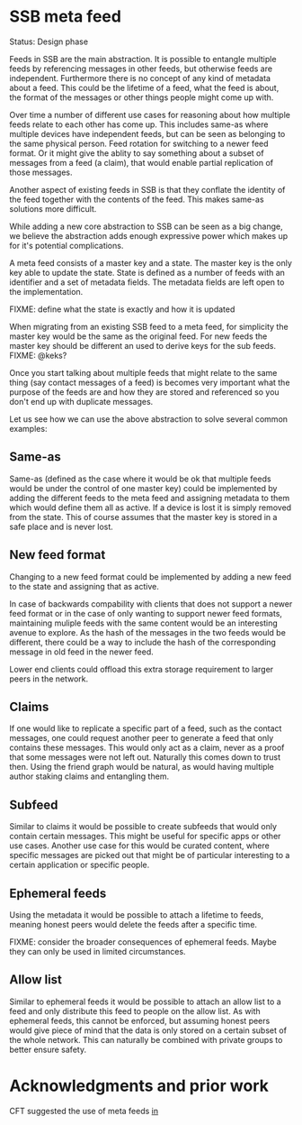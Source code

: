# SSB meta feed

Status: Design phase

Feeds in SSB are the main abstraction. It is possible to entangle
multiple feeds by referencing messages in other feeds, but otherwise
feeds are independent. Furthermore there is no concept of any kind of
metadata about a feed. This could be the lifetime of a feed, what the
feed is about, the format of the messages or other things people might
come up with.

Over time a number of different use cases for reasoning about how
multiple feeds relate to each other has come up. This includes same-as
where multiple devices have independent feeds, but can be seen as
belonging to the same physical person. Feed rotation for switching to
a newer feed format. Or it might give the ablity to say something about
a subset of messages from a feed (a claim), that would enable partial
replication of those messages.

Another aspect of existing feeds in SSB is that they conflate the identity
of the feed together with the contents of the feed. This makes same-as
solutions more difficult.

While adding a new core abstraction to SSB can be seen as a big
change, we believe the abstraction adds enough expressive power which
makes up for it's potential complications.

A meta feed consists of a master key and a state. The master key is
the only key able to update the state. State is defined as a number of
feeds with an identifier and a set of metadata fields. The metadata
fields are left open to the implementation.

FIXME: define what the state is exactly and how it is updated

When migrating from an existing SSB feed to a meta feed, for
simplicity the master key would be the same as the original feed. For
new feeds the master key should be different an used to derive keys
for the sub feeds. FIXME: @keks?

Once you start talking about multiple feeds that might relate to the
same thing (say contact messages of a feed) is becomes very important
what the purpose of the feeds are and how they are stored and referenced
so you don't end up with duplicate messages.

Let us see how we can use the above abstraction to solve several
common examples:

## Same-as

Same-as (defined as the case where it would be ok that multiple feeds
would be under the control of one master key) could be implemented
by adding the different feeds to the meta feed and assigning metadata
to them which would define them all as active. If a device is lost
it is simply removed from the state. This of course assumes that
the master key is stored in a safe place and is never lost.

## New feed format

Changing to a new feed format could be implemented by adding a new
feed to the state and assigning that as active.

In case of backwards compability with clients that does not support a
newer feed format or in the case of only wanting to support newer feed
formats, maintaining muliple feeds with the same content would be an
interesting avenue to explore. As the hash of the messages in the two
feeds would be different, there could be a way to include the hash of
the corresponding message in old feed in the newer feed.

Lower end clients could offload this extra storage requirement to
larger peers in the network.

## Claims

If one would like to replicate a specific part of a feed, such as the
contact messages, one could request another peer to generate a feed
that only contains these messages. This would only act as a claim,
never as a proof that some messages were not left out. Naturally this
comes down to trust then. Using the friend graph would be natural, as
would having multiple author staking claims and entangling them.

## Subfeed

Similar to claims it would be possible to create subfeeds that would
only contain certain messages. This might be useful for specific apps
or other use cases. Another use case for this would be curated
content, where specific messages are picked out that might be of
particular interesting to a certain application or specific people.

## Ephemeral feeds

Using the metadata it would be possible to attach a lifetime to feeds,
meaning honest peers would delete the feeds after a specific time.

FIXME: consider the broader consequences of ephemeral feeds. Maybe
they can only be used in limited circumstances.

## Allow list

Similar to ephemeral feeds it would be possible to attach an allow
list to a feed and only distribute this feed to people on the allow
list. As with ephemeral feeds, this cannot be enforced, but assuming
honest peers would give piece of mind that the data is only stored on
a certain subset of the whole network. This can naturally be combined
with private groups to better ensure safety.

# Acknowledgments and prior work

CFT suggested the use of meta feeds
[in](https://github.com/arj03/ssb-observables/issues/1)
